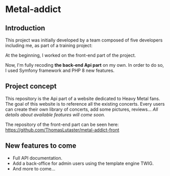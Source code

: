 # Metal-addict

## Introduction

This project was initially developed by a team composed of five developers including me, as part of a training project:

At the beginning, I worked on the front-end part of the project.

Now, I'm fully recoding **the back-end Api part** on my own. In order to do so, I used Symfony framework and PHP 8 new features.

## Project concept

This repository is the Api part of a website dedicated to Heavy Metal fans. The goal of this website is to reference all the existing concerts. Every users can create their own library of concerts, add some pictures, reviews... _All details about available features will come soon._

The repository of the front-end part can be seen here: https://github.com/ThomasLutaster/metal-addict-front

## New features to come

* Full API documentation.
* Add a back-office for admin users using the template engine TWIG.
* And more to come...
